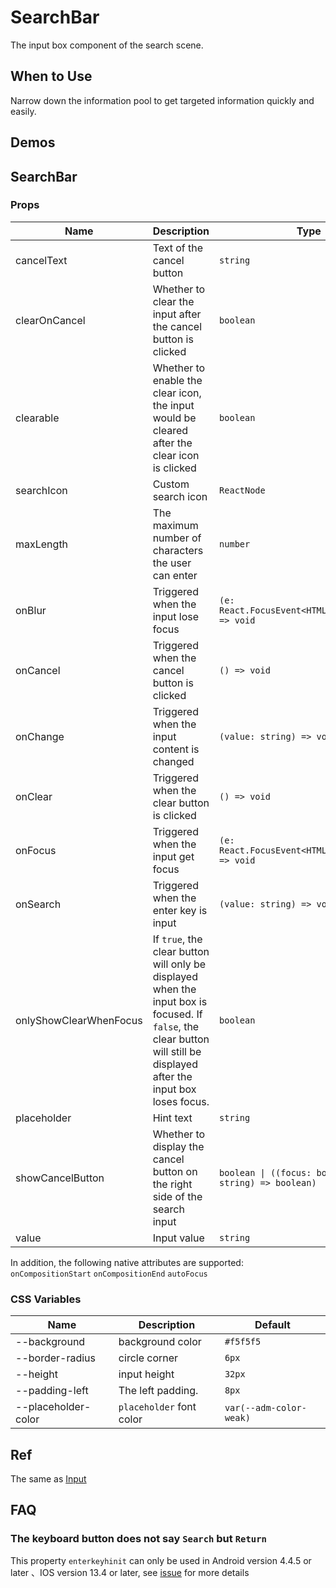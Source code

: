 # SearchBar

The input box component of the search scene.

## When to Use

Narrow down the information pool to get targeted information quickly and easily.

## Demos

<code src="./demos/demo1.tsx"></code>

<code src="./demos/demo2.tsx"></code>

## SearchBar

### Props

| Name | Description | Type | Default |
| --- | --- | --- | --- |
| cancelText | Text of the cancel button | `string` | `'取消'` |
| clearOnCancel | Whether to clear the input after the cancel button is clicked | `boolean` | `true` |
| clearable | Whether to enable the clear icon, the input would be cleared after the clear icon is clicked | `boolean` | `true` |
| searchIcon | Custom search icon | `ReactNode` | `<SearchOutline />` |
| maxLength | The maximum number of characters the user can enter | `number` | - |
| onBlur | Triggered when the input lose focus | `(e: React.FocusEvent<HTMLInputElement>) => void` | - |
| onCancel | Triggered when the cancel button is clicked | `() => void` | - |
| onChange | Triggered when the input content is changed | `(value: string) => void` | - |
| onClear | Triggered when the clear button is clicked | `() => void` | - |
| onFocus | Triggered when the input get focus | `(e: React.FocusEvent<HTMLInputElement>) => void` | - |
| onSearch | Triggered when the enter key is input | `(value: string) => void` | - |
| onlyShowClearWhenFocus | If `true`, the clear button will only be displayed when the input box is focused. If `false`, the clear button will still be displayed after the input box loses focus. | `boolean` | `false` |
| placeholder | Hint text | `string` | - |
| showCancelButton | Whether to display the cancel button on the right side of the search input | `boolean \| ((focus: boolean, value: string) => boolean)` | `false` |
| value | Input value | `string` | - |

In addition, the following native attributes are supported: `onCompositionStart` `onCompositionEnd` `autoFocus`

### CSS Variables

| Name                | Description              | Default                 |
| ------------------- | ------------------------ | ----------------------- |
| --background        | background color         | `#f5f5f5`               |
| --border-radius     | circle corner            | `6px`                   |
| --height            | input height             | `32px`                  |
| --padding-left      | The left padding.        | `8px`                   |
| --placeholder-color | `placeholder` font color | `var(--adm-color-weak)` |

## Ref

The same as [Input](/components/input)

## FAQ

### The keyboard button does not say `Search` but `Return`

This property `enterkeyhinit` can only be used in Android version 4.4.5 or later 、IOS version 13.4 or later, see [issue](https://github.com/ant-design/ant-design-mobile/issues/5545) for more details
